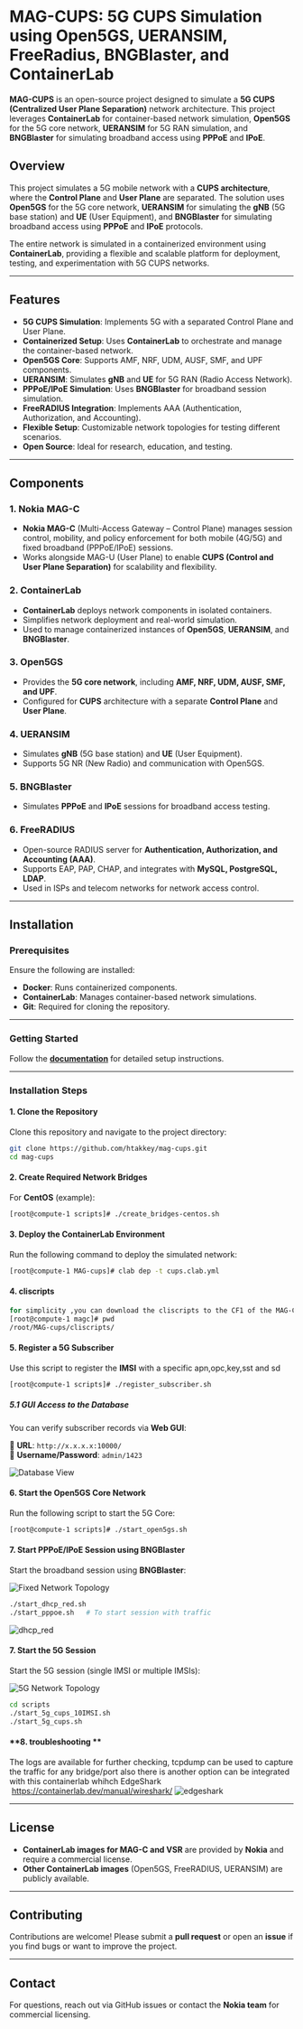 # **MAG-CUPS: 5G CUPS Simulation using Open5GS, UERANSIM, FreeRadius, BNGBlaster, and ContainerLab**

**MAG-CUPS** is an open-source project designed to simulate a **5G CUPS (Centralized User Plane Separation)** network architecture. This project leverages **ContainerLab** for container-based network simulation, **Open5GS** for the 5G core network, **UERANSIM** for 5G RAN simulation, and **BNGBlaster** for simulating broadband access using **PPPoE** and **IPoE**.

## **Overview**

This project simulates a 5G mobile network with a **CUPS architecture**, where the **Control Plane** and **User Plane** are separated. The solution uses **Open5GS** for the 5G core network, **UERANSIM** for simulating the **gNB** (5G base station) and **UE** (User Equipment), and **BNGBlaster** for simulating broadband access using **PPPoE** and **IPoE** protocols.

The entire network is simulated in a containerized environment using **ContainerLab**, providing a flexible and scalable platform for deployment, testing, and experimentation with 5G CUPS networks.

---

## **Features**

- **5G CUPS Simulation**: Implements 5G with a separated Control Plane and User Plane.
- **Containerized Setup**: Uses **ContainerLab** to orchestrate and manage the container-based network.
- **Open5GS Core**: Supports AMF, NRF, UDM, AUSF, SMF, and UPF components.
- **UERANSIM**: Simulates **gNB** and **UE** for 5G RAN (Radio Access Network).
- **PPPoE/IPoE Simulation**: Uses **BNGBlaster** for broadband session simulation.
- **FreeRADIUS Integration**: Implements AAA (Authentication, Authorization, and Accounting).
- **Flexible Setup**: Customizable network topologies for testing different scenarios.
- **Open Source**: Ideal for research, education, and testing.

---

## **Components**

### **1. Nokia MAG-C**
   - **Nokia MAG-C** (Multi-Access Gateway – Control Plane) manages session control, mobility, and policy enforcement for both mobile (4G/5G) and fixed broadband (PPPoE/IPoE) sessions.
   - Works alongside MAG-U (User Plane) to enable **CUPS (Control and User Plane Separation)** for scalability and flexibility.

### **2. ContainerLab**
   - **ContainerLab** deploys network components in isolated containers.
   - Simplifies network deployment and real-world simulation.
   - Used to manage containerized instances of **Open5GS**, **UERANSIM**, and **BNGBlaster**.

### **3. Open5GS**
   - Provides the **5G core network**, including **AMF, NRF, UDM, AUSF, SMF, and UPF**.
   - Configured for **CUPS** architecture with a separate **Control Plane** and **User Plane**.

### **4. UERANSIM**
   - Simulates **gNB** (5G base station) and **UE** (User Equipment).
   - Supports 5G NR (New Radio) and communication with Open5GS.

### **5. BNGBlaster**
   - Simulates **PPPoE** and **IPoE** sessions for broadband access testing.

### **6. FreeRADIUS**
   - Open-source RADIUS server for **Authentication, Authorization, and Accounting (AAA)**.
   - Supports EAP, PAP, CHAP, and integrates with **MySQL, PostgreSQL, LDAP**.
   - Used in ISPs and telecom networks for network access control.

---

## **Installation**

### **Prerequisites**
Ensure the following are installed:

- **Docker**: Runs containerized components.
- **ContainerLab**: Manages container-based network simulations.
- **Git**: Required for cloning the repository.

---

### **Getting Started**

Follow the **[documentation](docs/installation_verification.md)** for detailed setup instructions.

---

### **Installation Steps**

#### **1. Clone the Repository**
Clone this repository and navigate to the project directory:

```bash
git clone https://github.com/htakkey/mag-cups.git
cd mag-cups
```

#### **2. Create Required Network Bridges**
For **CentOS** (example):

```bash
[root@compute-1 scripts]# ./create_bridges-centos.sh
```

#### **3. Deploy the ContainerLab Environment**
Run the following command to deploy the simulated network:

```bash
[root@compute-1 MAG-cups]# clab dep -t cups.clab.yml
```
#### **4. cliscripts**

```bash
for simplicity ,you can download the cliscripts to the CF1 of the MAG-C,UP and TRA to execute the needed commands
[root@compute-1 magc]# pwd
/root/MAG-cups/cliscripts/
```
 
 
#### **5. Register a 5G Subscriber**
Use this script to register the **IMSI** with a specific apn,opc,key,sst and sd   

```bash
[root@compute-1 scripts]# ./register_subscriber.sh 
```
##### **5.1 GUI Access to the Database**
You can verify subscriber records via **Web GUI**:

📌 **URL**: `http://x.x.x.x:10000/`  
📌 **Username/Password**: `admin/1423`  

![Database View](images/Database.png)



#### **6. Start the Open5GS Core Network**
Run the following script to start the 5G Core:

```bash
[root@compute-1 scripts]# ./start_open5gs.sh
```

#### **7. Start PPPoE/IPoE Session using BNGBlaster**
Start the broadband session using **BNGBlaster**:

![Fixed Network Topology](images/fixed-cups.png)

```bash
./start_dhcp_red.sh
./start_pppoe.sh   # To start session with traffic
```
![dhcp_red](images/dhcp-red.png)

#### **7. Start the 5G Session**
Start the 5G session (single IMSI or multiple IMSIs):

![5G Network Topology](images/5G-cups.png)

```bash
cd scripts
./start_5g_cups_10IMSI.sh
./start_5g_cups.sh
```
#### **8. troubleshooting **

The logs are available for further checking, tcpdump can be used to capture the traffic for any bridge/port
also  there is another option can be integrated with this containerlab whihch EdgeShark
 https://containerlab.dev/manual/wireshark/ 
![edgeshark](images/edgeshark.png)

---

## **License**
- **ContainerLab images for MAG-C and VSR** are provided by **Nokia** and require a commercial license.
- **Other ContainerLab images** (Open5GS, FreeRADIUS, UERANSIM) are publicly available.

---

## **Contributing**
Contributions are welcome! Please submit a **pull request** or open an **issue** if you find bugs or want to improve the project.

---

## **Contact**
For questions, reach out via GitHub issues or contact the **Nokia team** for commercial licensing.

